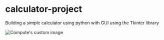 # calculator-project
Building a simple calculator using python with GUI using the Tkinter library
<p align="left">
  <img src="[https://github.com/waldyr/Sublime-Installer/blob/master/sublime_text.png?raw=true](https://github.com/user-attachments/assets/6209cb9a-a26e-4991-a845-e274067871cf)" alt="Compute's custom image"/>
</p>

